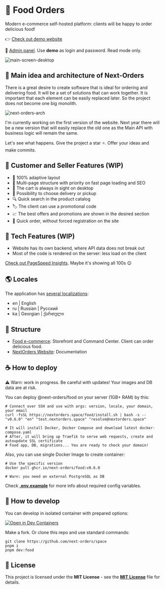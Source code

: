 # 🍔 Food Orders
Modern e-commerce self-hosted platform: clients will be happy to order delicious food!

👉 [Check out demo website](https://demo.nextorders.space/)

🎯 [Admin panel](https://demo.nextorders.space/command-center). Use **demo** as login and password. Read mode only.

![main-screen-desktop](https://github.com/next-orders/space/blob/main/.github/media/main-screen-desktop.jpg?raw=true)

## 🍕 Main idea and architecture of Next-Orders

There is a great desire to create software that is ideal for ordering and delivering food.
It will be a set of solutions that can work together. It is important that each element can be easily replaced later.
So the project does not become one big monolith.

![next-orders-arch](https://github.com/next-orders/space/blob/main/.github/media/next-orders-arch.png?raw=true)

I'm currently working on the first version of the website. Next year there will be a new version that will easily replace the old one as the Main API with business logic will remain the same.

Let's see what happens. Give the project a star ⭐. Offer your ideas and make commits.

## 🍣 Customer and Seller Features (WIP)

- 📱 100% adaptive layout
- 🤹 Multi-page structure with priority on fast page loading and SEO
- 🛒 The cart is always in sight on desktop
- 🚚 Possibility to choose delivery or pickup
- 🔍 Quick search in the product catalog
- 🏷️ The client can use a promotional code
- 📈 The best offers and promotions are shown in the desired section
- 🏁 Quick order, without forced registration on the site

## 🥪 Tech Features (WIP)

- Website has its own backend, where API data does not break out
- Most of the code is rendered on the server: less load on the client

[Check out PageSpeed Insights](https://pagespeed.web.dev/analysis?url=https%3A%2F%2Fdemo.nextorders.space%2F). Maybe it's showing all 100s 😉

## 🌎 Locales

The application has [several localizations](https://github.com/next-orders/space/tree/main/apps/food/app/locales):

- en | English
- ru | Russian | Русский
- ka | Georgian | ქართული

## 🥒 Structure

- [Food e-commerce](https://github.com/next-orders/space/tree/main/apps/food): Storefront and Command Center. Client can order delicious food.
- [NextOrders Website](https://github.com/next-orders/space/tree/main/apps/website): Documentation

## ☕ How to deploy

⚠️ Warn: work in progress. Be careful with updates! Your images and DB data are at risk.

You can deploy @next-orders/food on your server (1GB+ RAM) by this:

```shell
# Connect over SSH and use with args: version, locale, your domain, your email
curl -fsSL https://nextorders.space/food/install.sh | bash -s -- "v0.6.0" "en" "test.nextorders.space" "resolve@nextorders.space"

# It will install Docker, Docker Compose and download latest docker-compose.yaml
# After, it will bring up Traefik to serve web requests, create and autoupdate SSL certificate
# Food app, DB, migrations... You are ready to check your domain!
```

Also, you can use single Docker Image to create container:

```shell
# Use the specific version
docker pull ghcr.io/next-orders/food:v0.6.0

# Warn: you need an external PostgreSQL as DB
```

Check [**.env.example**](https://github.com/next-orders/space/tree/main/apps/food/.env.example) for more info about required config variables.

## 🍿 How to develop

You can develop in isolated container with prepared options:

[![Open in Dev Containers](https://img.shields.io/static/v1?label=Dev%20Containers&message=Open&color=blue&logo=visualstudiocode)](https://vscode.dev/redirect?url=vscode://ms-vscode-remote.remote-containers/cloneInVolume?url=https://github.com/next-orders/space)

Make a fork. Or clone this repo and use standard commands:

```shell
git clone https://github.com/next-orders/space
pnpm i
pnpm dev:food
```

## 🍰 License

This project is licensed under the **MIT License** - see the [**MIT License**](https://github.com/next-orders/space/blob/main/LICENSE) file for details.
